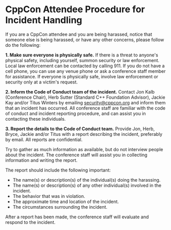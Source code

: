 CppCon Attendee Procedure for Incident Handling 
===============================================

If you are a CppCon attendee and you are being harassed, notice that
someone else is being harassed, or have any other concerns, please follow do
the following:

**1. Make sure everyone is physically safe.** If there is a threat to anyone's
physical safety, including yourself, summon security or law enforcement. Local
law enforcement can be contacted by calling 911. If you do not have a cell
phone, you can use any venue phone or ask a conference staff member for
assistance. If everyone is physically safe, involve law enforcement or security
only at a victim's request. 

**2. Inform the Code of Conduct team of the incident.** Contact
Jon Kalb (Conference Chair), Herb Sutter (Standard C++ Foundation Advisor), Jackie Kay and/or Titus Winters by emailing [security@cppcon.org](mailto:security@cppcon.org) and inform them that an
incident has occurred. All conference staff are familiar with the code of
conduct and incident reporting procedure, and can assist you in contacting
these individuals. 

**3. Report the details to the Code of Conduct team.** Provide
Jon, Herb, Bryce, Jackie and/or Titus with a report describing the incident, preferably by
email. All reports are confidential.

Try to gather as much information as available, but do not interview people
about the incident. The conference staff will assist you in collecting
information and writing the report.

The report should include the following important:

- The name(s) or description(s) of the individual(s) doing the harassing.
- The name(s) or description(s) of any other individual(s) involved in the
    incident.
- The behavior that was in violation.
- The approximate time and location of the incident.
- The circumstances surrounding the incident.

After a report has been made, the conference staff will evaluate and respond to
the incident. 

